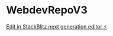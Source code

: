 # WebdevRepoV3

[Edit in StackBlitz next generation editor ⚡️](https://stackblitz.com/~/github.com/Ash0w0/WebdevRepoV3)